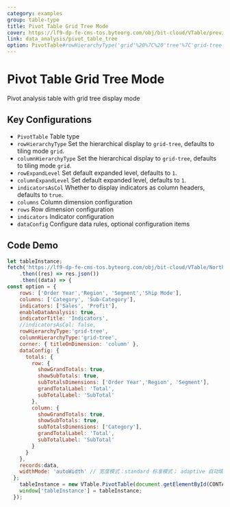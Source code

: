```yaml
---
category: examples
group: table-type
title: Pivot Table Grid Tree Mode
cover: https://lf9-dp-fe-cms-tos.byteorg.com/obj/bit-cloud/VTable/preview/pivot-analysis-table-grid-tree.gif
link: data_analysis/pivot_table_tree
option: PivotTable#rowHierarchyType('grid'%20%7C%20'tree'%7C'grid-tree')
---
```


# Pivot Table Grid Tree Mode

Pivot analysis table with grid tree display mode

## Key Configurations

- `PivotTable` Table type
- `rowHierarchyType` Set the hierarchical display to `grid-tree`, defaults to tiling mode `grid`.
- `columnHierarchyType` Set the hierarchical display to `grid-tree`, defaults to tiling mode `grid`.
- `rowExpandLevel` Set default expanded level, defaults to `1`.
- `columnExpandLevel` Set default expanded level, defaults to `1`.
- `indicatorsAsCol` Whether to display indicators as column headers, defaults to `true`.
- `columns` Column dimension configuration
- `rows` Row dimension configuration
- `indicators` Indicator configuration
- `dataConfig` Configure data rules, optional configuration items

## Code Demo

```javascript livedemo template=vtable
let tableInstance;
fetch('https://lf9-dp-fe-cms-tos.byteorg.com/obj/bit-cloud/VTable/North_American_Superstore_Pivot_Chart_data.json')
    .then((res) => res.json())
    .then((data) => {
const option = {
    rows: ['Order Year','Region', 'Segment','Ship Mode'],
    columns: ['Category', 'Sub-Category'],
    indicators: ['Sales', 'Profit'],
    enableDataAnalysis: true,
    indicatorTitle: 'Indicators',
    //indicatorsAsCol: false,
    rowHierarchyType:'grid-tree',
    columnHierarchyType:'grid-tree',
    corner: { titleOnDimension: 'column' },
    dataConfig: {
      totals: {
        row: {
          showGrandTotals: true,
          showSubTotals: true,
          subTotalsDimensions: ['Order Year','Region', 'Segment'],
          grandTotalLabel: 'Total',
          subTotalLabel: 'SubTotal'
        },
        column: {
          showGrandTotals: true,
          showSubTotals: true,
          subTotalsDimensions: ['Category'],
          grandTotalLabel: 'Total',
          subTotalLabel: 'SubTotal'
        }
      }
    },
    records:data,
    widthMode: 'autoWidth' // 宽度模式：standard 标准模式； adaptive 自动填满容器
  };
    tableInstance = new VTable.PivotTable(document.getElementById(CONTAINER_ID), option);
    window['tableInstance'] = tableInstance;
  });
```
